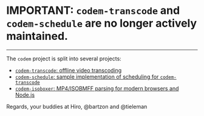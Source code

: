 # IMPORTANT: `codem-transcode` and `codem-schedule` are no longer actively maintained.

---

The `codem` project is split into several projects:

* [`codem-transcode`: offline video transcoding](https://github.com/madebyhiro/codem-transcode)
* [`codem-schedule`: sample implementation of scheduling for `codem-transcode`](https://github.com/madebyhiro/codem-schedule)
* [`codem-isoboxer`: MP4/ISOBMFF parsing for modern browsers and Node.js](https://github.com/madebyhiro/codem-isoboxer)

Regards, your buddies at Hiro,
@bartzon and @tieleman

